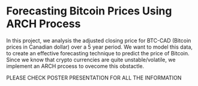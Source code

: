 # Forecasting Bitcoin Prices Using ARCH Process

In this project, we analysis the adjusted closing price for BTC-CAD (Bitcoin prices in Canadian dollar) over a 5 year period. We want to model this data, to create an effective forecasting technique to predict the price of Bitcoin. Since we know that crypto currencies are quite unstable/volatile, we implement an ARCH prcoess to ovecome this obstactle. 

PLEASE CHECK POSTER PRESENTATION FOR ALL THE INFORMATION
